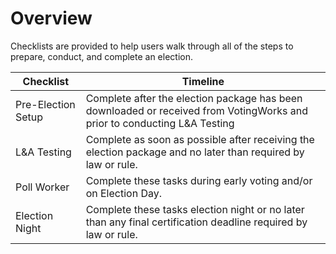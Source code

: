 # Overview

Checklists are provided to help users walk through all of the steps to prepare, conduct, and complete an election. &#x20;

| Checklist          | Timeline                                                                                                                  |
| ------------------ | ------------------------------------------------------------------------------------------------------------------------- |
| Pre-Election Setup | Complete after the election package has been downloaded or received from VotingWorks and prior to conducting L\&A Testing |
| L\&A Testing       | Complete as soon as possible after receiving the election package and no later than required by law or rule.              |
| Poll Worker        | Complete these tasks during early voting and/or on Election Day.                                                          |
| Election Night     | Complete these tasks election night or no later than any final certification deadline required by law or rule.            |
